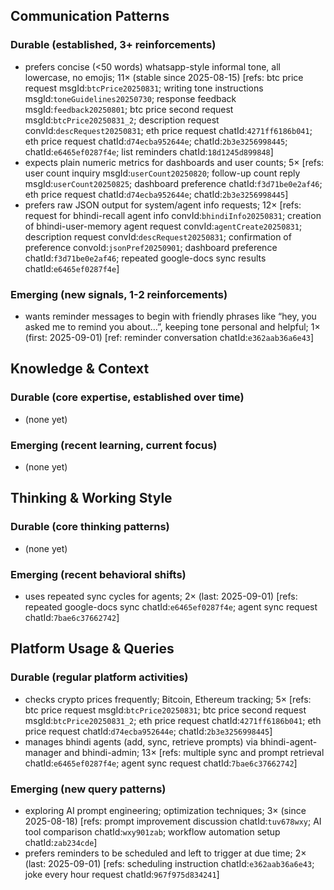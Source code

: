## Communication Patterns
### Durable (established, 3+ reinforcements)
- prefers concise (<50 words) whatsapp-style informal tone, all lowercase, no emojis; 11× (stable since 2025-08-15) [refs: btc price request msgId:`btcPrice20250831`; writing tone instructions msgId:`toneGuidelines20250730`; response feedback msgId:`feedback20250801`; btc price second request msgId:`btcPrice20250831_2`; description request convId:`descRequest20250831`; eth price request chatId:`4271ff6186b041`; eth price request chatId:`d74ecba952644e`; chatId:`2b3e3256998445`; chatId:`e6465ef0287f4e`; list reminders chatId:`18d1245d899848`]
- expects plain numeric metrics for dashboards and user counts; 5× [refs: user count inquiry msgId:`userCount20250820`; follow-up count reply msgId:`userCount20250825`; dashboard preference chatId:`f3d71be0e2af46`; eth price request chatId:`d74ecba952644e`; chatId:`2b3e3256998445`]
- prefers raw JSON output for system/agent info requests; 12× [refs: request for bhindi-recall agent info convId:`bhindiInfo20250831`; creation of bhindi-user-memory agent request convId:`agentCreate20250831`; description request convId:`descRequest20250831`; confirmation of preference convoId:`jsonPref20250901`; dashboard preference chatId:`f3d71be0e2af46`; repeated google-docs sync results chatId:`e6465ef0287f4e`]

### Emerging (new signals, 1-2 reinforcements)
- wants reminder messages to begin with friendly phrases like “hey, you asked me to remind you about…”, keeping tone personal and helpful; 1× (first: 2025-09-01) [ref: reminder conversation chatId:`e362aab36a6e43`]

## Knowledge & Context
### Durable (core expertise, established over time)
- (none yet)

### Emerging (recent learning, current focus)
- (none yet)

## Thinking & Working Style
### Durable (core thinking patterns)
- (none yet)

### Emerging (recent behavioral shifts)
- uses repeated sync cycles for agents; 2× (last: 2025-09-01) [refs: repeated google-docs sync chatId:`e6465ef0287f4e`; agent sync request chatId:`7bae6c37662742`]

## Platform Usage & Queries
### Durable (regular platform activities)
- checks crypto prices frequently; Bitcoin, Ethereum tracking; 5× [refs: btc price request msgId:`btcPrice20250831`; btc price second request msgId:`btcPrice20250831_2`; eth price request chatId:`4271ff6186b041`; eth price request chatId:`d74ecba952644e`; chatId:`2b3e3256998445`]
- manages bhindi agents (add, sync, retrieve prompts) via bhindi-agent-manager and bhindi-admin; 13× [refs: multiple sync and prompt retrieval chatId:`e6465ef0287f4e`; agent sync request chatId:`7bae6c37662742`]

### Emerging (new query patterns)
- exploring AI prompt engineering; optimization techniques; 3× (since 2025-08-18) [refs: prompt improvement discussion chatId:`tuv678wxy`; AI tool comparison chatId:`wxy901zab`; workflow automation setup chatId:`zab234cde`]
- prefers reminders to be scheduled and left to trigger at due time; 2× (last: 2025-09-01) [refs: scheduling instruction chatId:`e362aab36a6e43`; joke every hour request chatId:`967f975d834241`]